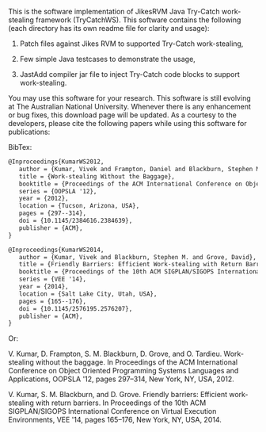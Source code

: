 This is the software implementation of JikesRVM Java Try-Catch work-stealing framework (TryCatchWS). This software contains the following (each directory has its own readme file for clarity and usage):

1) Patch files against Jikes RVM to supported Try-Catch work-stealing,

2) Few simple Java testcases to demonstrate the usage,

3) JastAdd compiler jar file to inject Try-Catch code blocks to support work-stealing.


You may use this software for your research. This software is still evolving at The Australian National University. Whenever there is any enhancement or bug fixes, this download page will be updated. As a courtesy to the developers, please cite the following papers while using this software for publications:

BibTex:

```latex
@Inproceedings{KumarWS2012,
   author = {Kumar, Vivek and Frampton, Daniel and Blackburn, Stephen M. and Grove, David and Tardieu, Olivier},
   title = {Work-stealing Without the Baggage},
   booktitle = {Proceedings of the ACM International Conference on Object Oriented Programming Systems Languages and Applications},
   series = {OOPSLA '12},
   year = {2012},
   location = {Tucson, Arizona, USA},
   pages = {297--314},
   doi = {10.1145/2384616.2384639},
   publisher = {ACM},
} 

@Inproceedings{KumarWS2014,
   author = {Kumar, Vivek and Blackburn, Stephen M. and Grove, David},
   title = {Friendly Barriers: Efficient Work-stealing with Return Barriers},
   booktitle = {Proceedings of the 10th ACM SIGPLAN/SIGOPS International Conference on Virtual Execution Environments},
   series = {VEE '14},
   year = {2014},
   location = {Salt Lake City, Utah, USA},
   pages = {165--176},
   doi = {10.1145/2576195.2576207},
   publisher = {ACM},
} 
```
Or:

V. Kumar, D. Frampton, S. M. Blackburn, D. Grove, and O. Tardieu. Work-stealing without the baggage. In Proceedings of the ACM International Conference on Object Oriented Programming Systems Languages and Applications, OOPSLA '12, pages 297–314, New York, NY, USA, 2012.

V. Kumar, S. M. Blackburn, and D. Grove. Friendly barriers: Efficient work-stealing with return barriers. In Proceedings of the 10th ACM SIGPLAN/SIGOPS International Conference on Virtual Execution Environments, VEE '14, pages 165–176, New York, NY, USA, 2014.

